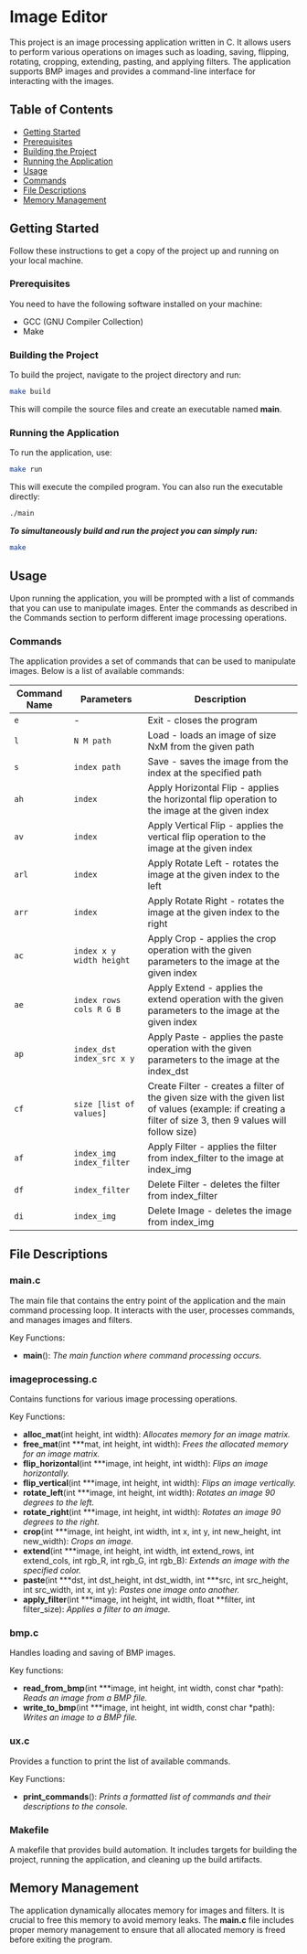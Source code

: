 # Image Editor

This project is an image processing application written in C. It allows users to perform various operations on images such as loading, saving, flipping, rotating, cropping, extending, pasting, and applying filters. The application supports BMP images and provides a command-line interface for interacting with the images.

## Table of Contents
- [Getting Started](#getting-started)
- [Prerequisites](#prerequisites)
- [Building the Project](#building-the-project)
- [Running the Application](#running-the-application)
- [Usage](#usage)
- [Commands](#commands)
- [File Descriptions](#file-descriptions)
- [Memory Management](#memory-management)

## Getting Started

Follow these instructions to get a copy of the project up and running on your local machine.

### Prerequisites

You need to have the following software installed on your machine:
- GCC (GNU Compiler Collection)
- Make

### Building the Project

To build the project, navigate to the project directory and run:

```bash
make build
```
This will compile the source files and create an executable named **main**.

### Running the Application

To run the application, use:

```bash
make run
```
This will execute the compiled program. You can also run the executable directly:

```bash
./main
```

***To simultaneously build and run the project you can simply run:***

```bash
make
```

## Usage 

Upon running the application, you will be prompted with a list of commands that you can use to manipulate images. Enter the commands as described in the Commands section to perform different image processing operations.

### Commands

The application provides a set of commands that can be used to manipulate images. Below is a list of available commands:

| Command Name |        Parameters       |                        Description                        |
|--------------|-------------------------|-----------------------------------------------------------|
|      `e`     |            -            | Exit - closes the program                                |
|      `l`     |         `N M path`      | Load - loads an image of size NxM from the given path    |
|      `s`     |        `index path`     | Save - saves the image from the index at the specified path |
|     `ah`     |          `index`        | Apply Horizontal Flip - applies the horizontal flip operation to the image at the given index |
|     `av`     |          `index`        | Apply Vertical Flip - applies the vertical flip operation to the image at the given index |
|     `arl`    |          `index`        | Apply Rotate Left - rotates the image at the given index to the left |
|     `arr`    |          `index`        | Apply Rotate Right - rotates the image at the given index to the right |
|      `ac`    | `index x y width height`| Apply Crop - applies the crop operation with the given parameters to the image at the given index |
|      `ae`    | `index rows cols R G B` | Apply Extend - applies the extend operation with the given parameters to the image at the given index |
|      `ap`    | `index_dst index_src x y`| Apply Paste - applies the paste operation with the given parameters to the image at the index_dst |
|      `cf`    |  `size [list of values]`| Create Filter - creates a filter of the given size with the given list of values (example: if creating a filter of size 3, then 9 values will follow size) |
|      `af`    |  `index_img index_filter`| Apply Filter - applies the filter from index_filter to the image at index_img |
|      `df`    |       `index_filter`    | Delete Filter - deletes the filter from index_filter     |
|      `di`    |        `index_img`      | Delete Image - deletes the image from index_img          |

## File Descriptions

### main.c

The main file that contains the entry point of the application and the main command processing loop. It interacts with the user, processes commands, and manages images and filters.

Key Functions:

- **main**(): *The main function where command processing occurs.*

### imageprocessing.c

Contains functions for various image processing operations.

Key Functions:

- **alloc_mat**(int height, int width): *Allocates memory for an image matrix.*
- **free_mat**(int ***mat, int height, int width): *Frees the allocated memory for an image matrix.*
- **flip_horizontal**(int ***image, int height, int width): *Flips an image horizontally.*
- **flip_vertical**(int ***image, int height, int width): *Flips an image vertically.*
- **rotate_left**(int ***image, int height, int width): *Rotates an image 90 degrees to the left.*
- **rotate_right**(int ***image, int height, int width): *Rotates an image 90 degrees to the right.*
- **crop**(int ***image, int height, int width, int x, int y, int new_height, int new_width): *Crops an image.*
- **extend**(int ***image, int height, int width, int extend_rows, int extend_cols, int rgb_R, int rgb_G, int rgb_B): *Extends an image with the specified color.*
- **paste**(int ***dst, int dst_height, int dst_width, int ***src, int src_height, int src_width, int x, int y): *Pastes one image onto another.*
- **apply_filter**(int ***image, int height, int width, float **filter, int filter_size): *Applies a filter to an image.*

### bmp.c
Handles loading and saving of BMP images.

Key functions:

- **read_from_bmp**(int ***image, int height, int width, const char *path): *Reads an image from a BMP file.*
- **write_to_bmp**(int ***image, int height, int width, const char *path): *Writes an image to a BMP file.*

### ux.c
Provides a function to print the list of available commands.

Key Functions:

- **print_commands**(): *Prints a formatted list of commands and their descriptions to the console.*

### Makefile
A makefile that provides build automation. It includes targets for building the project, running the application, and cleaning up the build artifacts.

## Memory Management
The application dynamically allocates memory for images and filters. It is crucial to free this memory to avoid memory leaks. The **main.c** file includes proper memory management to ensure that all allocated memory is freed before exiting the program.
